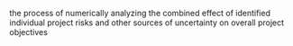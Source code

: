 the process of numerically analyzing the combined effect of identified individual 
project risks and other sources of uncertainty on overall project objectives
